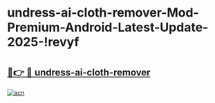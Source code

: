 # undress-ai-cloth-remover-Mod-Premium-Android-Latest-Update-2025-!revyf

# <h2><a href="https://avsoiq.esa.edu.pl?title=undress-ai-cloth-remover&ref=revyf">🔗👉 🔴 undress-ai-cloth-remover</a></h2>

[![acn](https://github.com/user-attachments/assets/0f9c940e-d8b0-45ae-aac7-cd30a18b3e1c)](https://avsoiq.esa.edu.pl?title=undress-ai-cloth-remover&ref=revyf)

